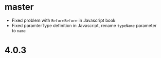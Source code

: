 # master

* Fixed problem with `BeforeBefore` in Javascript book
* Fixed paramterType definition in Javascript, rename `typeName` parameter to `name`

# 4.0.3